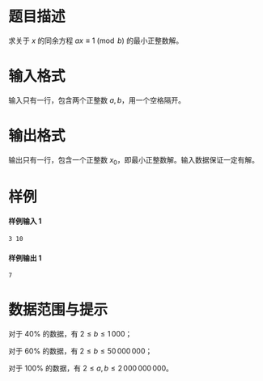 
# 题目描述

求关于 $x$ 的同余方程 $ax \equiv 1 \pmod{b}$ 的最小正整数解。

# 输入格式

输入只有一行，包含两个正整数 $a, b$，用一个空格隔开。

# 输出格式

输出只有一行，包含一个正整数 $x_0$，即最小正整数解。输入数据保证一定有解。

# 样例

#### 样例输入 1
```plainplain
3 10
```

#### 样例输出 1
```plainplain
7
```

# 数据范围与提示

对于 40% 的数据，有 $2 \leq b \leq 1\,000$；

对于 60% 的数据，有 $2 \leq b \leq 50\,000\,000$；

对于 100% 的数据，有 $2 \leq a, b \leq 2\,000\,000\,000$。

